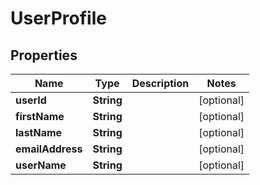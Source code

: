 
# UserProfile

## Properties
Name | Type | Description | Notes
------------ | ------------- | ------------- | -------------
**userId** | **String** |  |  [optional]
**firstName** | **String** |  |  [optional]
**lastName** | **String** |  |  [optional]
**emailAddress** | **String** |  |  [optional]
**userName** | **String** |  |  [optional]



